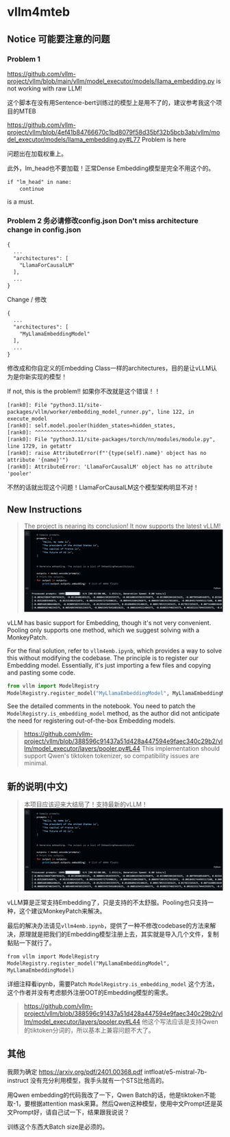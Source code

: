 # vllm4mteb
## Notice 可能要注意的问题
### Problem 1
https://github.com/vllm-project/vllm/blob/main/vllm/model_executor/models/llama_embedding.py is not working with raw LLM!

这个脚本在没有用Sentence-bert训练过的模型上是用不了的，建议参考我这个项目的MTEB

https://github.com/vllm-project/vllm/blob/4ef41b84766670c1bd8079f58d35bf32b5bcb3ab/vllm/model_executor/models/llama_embedding.py#L77 Problem is here

问题出在加载权重上。

此外，lm_head也不要加载！正常Dense Embedding模型是完全不用这个的。
```
if "lm_head" in name: 
    continue
``` 
is a must.

### Problem 2 务必请修改config.json **Don't miss architecture change in config.json**
```
{
  ...
  "architectures": [
    "LlamaForCausalLM"
  ],
  ...
}
```
Change / 修改
```
{
  ...
  "architectures": [
    "MyLlamaEmbeddingModel"
  ],
  ...
}
```
修改成和你自定义的Embedding Class一样的architectures，目的是让vLLM认为是你新实现的模型！

If not, this is the problem!! 如果你不改就是这个错误！！
```
[rank0]: File "python3.11/site-packages/vllm/worker/embedding_model_runner.py", line 122, in execute_model
[rank0]: self.model.pooler(hidden_states=hidden_states,
[rank0]: ^^^^^^^^^^^^^^^^^
[rank0]: File "python3.11/site-packages/torch/nn/modules/module.py", line 1729, in getattr
[rank0]: raise AttributeError(f"'{type(self).name}' object has no attribute '{name}'")
[rank0]: AttributeError: 'LlamaForCausalLM' object has no attribute 'pooler'
```
不然的话就出现这个问题！LlamaForCausalLM这个模型架构明显不对！

## New Instructions

> The project is nearing its conclusion! It now supports the latest vLLM!
![alt text](assets/image-2.png)

vLLM has basic support for Embedding, though it's not very convenient. Pooling only supports one method, which we suggest solving with a MonkeyPatch.

For the final solution, refer to `vllm4emb.ipynb`, which provides a way to solve this without modifying the codebase. The principle is to register our Embedding model. Essentially, it's just importing a few files and copying and pasting some code.

```python
from vllm import ModelRegistry
ModelRegistry.register_model("MyLlamaEmbeddingModel", MyLlamaEmbeddingModel)
```

See the detailed comments in the notebook. You need to patch the `ModelRegistry.is_embedding_model` method, as the author did not anticipate the need for registering out-of-the-box Embedding models.

> https://github.com/vllm-project/vllm/blob/388596c91437a51d428a447594e9faec340c29b2/vllm/model_executor/layers/pooler.py#L44
This implementation should support Qwen's tiktoken tokenizer, so compatibility issues are minimal.

## 新的说明(中文)

> 本项目应该迎来大结局了！支持最新的vLLM！
![alt text](assets/image-2.png)

vLLM算是正常支持Embedding了，只是支持的不太舒服。Pooling也只支持一种，这个建议MonkeyPatch来解决。

最后的解决办法请见`vllm4emb.ipynb`，提供了一种不修改codebase的方法来解决，原理就是把我们的Embedding模型注册上去，其实就是导入几个文件，复制黏贴一下就行了。

```
from vllm import ModelRegistry
ModelRegistry.register_model("MyLlamaEmbeddingModel", MyLlamaEmbeddingModel)
```

详细注释看ipynb，需要Patch `ModelRegistry.is_embedding_model` 这个方法，这个作者并没有考虑额外注册OOT的Embedding模型的需求。

> https://github.com/vllm-project/vllm/blob/388596c91437a51d428a447594e9faec340c29b2/vllm/model_executor/layers/pooler.py#L44
他这个写法应该是支持Qwen的tiktoken分词的，所以基本上兼容问题不大了。

## 其他

我颇为确定 https://arxiv.org/pdf/2401.00368.pdf intfloat/e5-mistral-7b-instruct 没有充分利用模型，我手头就有一个STS比他高的。

用Qwen embedding的代码我改了一下，Qwen Batch的话，他是tiktoken不能取-1，要根据attention mask来算。然后Qwen这种模型，使用中文Prompt还是英文Prompt好，请自己试一下，结果跟我说说？

训练这个东西大Batch size是必须的。
